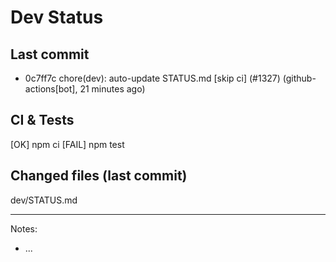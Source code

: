 # Dev Status

## Last commit
- 0c7ff7c chore(dev): auto-update STATUS.md [skip ci] (#1327) (github-actions[bot], 21 minutes ago)
## CI & Tests
[OK] npm ci
[FAIL] npm test

## Changed files (last commit)
dev/STATUS.md

---
Notes:
- ...
